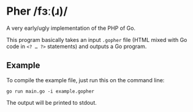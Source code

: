 Pher /fɜː(ɹ)/
=============

A very early/ugly implementation of the PHP of Go.

This program basically takes an input `.gopher` file (HTML mixed
with Go code in `<? … ?>` statements) and outputs a Go program.


Example
-------

To compile the example file, just run this on the command line:

    go run main.go -i example.gopher

The output will be printed to stdout.
